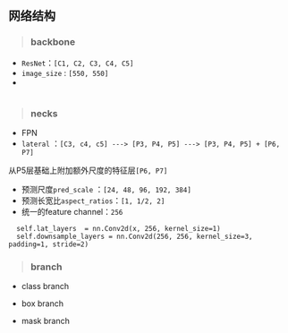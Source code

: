 ## 网络结构

> ### backbone

- `ResNet`：`[C1, C2, C3, C4, C5]`
- `image_size` : `[550, 550]`
- 
```

```

> ### necks
- FPN
- `lateral` ：`[C3, c4, c5] ---> [P3, P4, P5] ---> [P3, P4, P5] + [P6, P7] `

从P5层基础上附加额外尺度的特征层`[P6, P7]`

- 预测尺度`pred_scale` ：`[24, 48, 96, 192, 384]`
- 预测长宽比`aspect_ratios`：`[1, 1/2, 2]`
- 统一的feature channel：`256`
```
  self.lat_layers  = nn.Conv2d(x, 256, kernel_size=1)
  self.downsample_layers = nn.Conv2d(256, 256, kernel_size=3, padding=1, stride=2)
```

> ### branch
- class branch

- box branch

- mask branch
